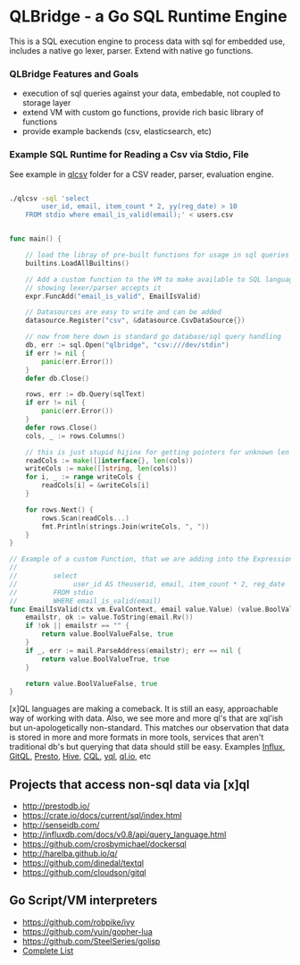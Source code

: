 QLBridge - a Go SQL Runtime Engine
====================================================

This is a SQL execution engine to process data with sql for embedded use, 
includes a native go lexer, parser.  Extend with native go functions.


### QLBridge Features and Goals
* execution of sql queries against your data, embedable, not coupled to storage layer
* extend VM with custom go functions, provide rich basic library of functions
* provide example backends (csv, elasticsearch, etc)

### Example SQL Runtime for Reading a Csv via Stdio, File


See example in [qlcsv](https://github.com/araddon/qlbridge/tree/master/examples/qlcsv)
folder for a CSV reader, parser, evaluation engine.

```sh

./qlcsv -sql 'select 
		user_id, email, item_count * 2, yy(reg_date) > 10 
	FROM stdio where email_is_valid(email);' < users.csv

```
```go

func main() {

	// load the libray of pre-built functions for usage in sql queries
	builtins.LoadAllBuiltins()

	// Add a custom function to the VM to make available to SQL language
	// showing lexer/parser accepts it
	expr.FuncAdd("email_is_valid", EmailIsValid)

	// Datasources are easy to write and can be added
	datasource.Register("csv", &datasource.CsvDataSource{})

	// now from here down is standard go database/sql query handling
	db, err := sql.Open("qlbridge", "csv:///dev/stdin")
	if err != nil {
		panic(err.Error())
	}
	defer db.Close()

	rows, err := db.Query(sqlText)
	if err != nil {
		panic(err.Error())
	}
	defer rows.Close()
	cols, _ := rows.Columns()

	// this is just stupid hijinx for getting pointers for unknown len columns
	readCols := make([]interface{}, len(cols))
	writeCols := make([]string, len(cols))
	for i, _ := range writeCols {
		readCols[i] = &writeCols[i]
	}

	for rows.Next() {
		rows.Scan(readCols...)
		fmt.Println(strings.Join(writeCols, ", "))
	}
}

// Example of a custom Function, that we are adding into the Expression VM
//
//         select
//              user_id AS theuserid, email, item_count * 2, reg_date
//         FROM stdio
//         WHERE email_is_valid(email)
func EmailIsValid(ctx vm.EvalContext, email value.Value) (value.BoolValue, bool) {
	emailstr, ok := value.ToString(email.Rv())
	if !ok || emailstr == "" {
		return value.BoolValueFalse, true
	}
	if _, err := mail.ParseAddress(emailstr); err == nil {
		return value.BoolValueTrue, true
	}

	return value.BoolValueFalse, true
}


```

[x]QL languages are making a comeback.   It is still an easy, approachable
way of working with data.   Also, we see more and more ql's that are xql'ish but
un-apologetically non-standard.  This matches our observation that
data is stored in more and more formats in more tools, services that aren't
traditional db's but querying that data should still be easy.  Examples
[Influx](http://influxdb.com/docs/v0.8/api/query_language.html), 
[GitQL](https://github.com/cloudson/gitql), 
[Presto](http://prestodb.io/), 
[Hive](https://cwiki.apache.org/confluence/display/Hive/LanguageManual+Select), 
[CQL](http://www.datastax.com/documentation/cql/3.1/cql/cql_intro_c.html),
[yql](https://developer.yahoo.com/yql/),
[ql.io](http://ql.io/), etc


Projects that access non-sql data via [x]ql
----------------------------------------------------
* http://prestodb.io/
* https://crate.io/docs/current/sql/index.html
* http://senseidb.com/
* http://influxdb.com/docs/v0.8/api/query_language.html
* https://github.com/crosbymichael/dockersql
* http://harelba.github.io/q/
* https://github.com/dinedal/textql
* https://github.com/cloudson/gitql

Go Script/VM interpreters
---------------------------------------
* https://github.com/robpike/ivy
* https://github.com/yuin/gopher-lua
* https://github.com/SteelSeries/golisp
* [Complete List](https://github.com/golang/go/wiki/Projects#virtual-machines-and-languages)

